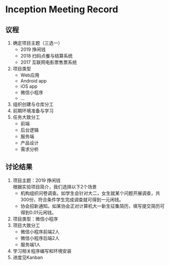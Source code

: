 # Inception Meeting Record

## 议程
1. 确定项目主题（三选一）
	- 2019 挣闲钱
	- 2018 扫码点餐与结算系统
	- 2017 互联网电影票售票系统
2. 项目类型	
	- Web应用
	- Android app
	- iOS app
	- 微信小程序
	- ...
3. 组织创建与仓库分工
4. 前期环境准备与学习
5. 任务大致分工
	- 前端
	- 后台逻辑
	- 服务端
	- 产品设计
	- 需求分析

## 讨论结果
1. 项目主题：2019 挣闲钱  
根据实验项目简介，我们选择以下2个场景
	- 机构组织问卷调查。如学生会针对大二，女生就某个问题开展调查，共300份，符合条件学生完成调查就可得到一元闲钱。
	- 协会招新通知。如某协会正对计算机大一新生征集简历，填写提交简历可得到0.01元闲钱。
2. 项目类型：微信小程序
3. 项目大致分工
	- 微信小程序前端2人
	- 微信小程序后端2人
	- 服务端1人
4. 学习相关程序编写和环境安装
5. 进度见Kanban


